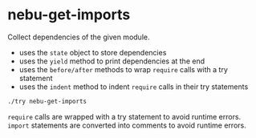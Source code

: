 # nebu-get-imports

Collect dependencies of the given module.

- uses the `state` object to store dependencies
- uses the `yield` method to print dependencies at the end
- uses the `before/after` methods to wrap `require` calls with a try statement
- uses the `indent` method to indent `require` calls in their try statements

```sh
./try nebu-get-imports
```

`require` calls are wrapped with a try statement to avoid runtime errors.
`import` statements are converted into comments to avoid runtime errors.
